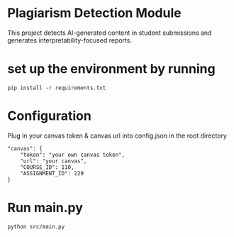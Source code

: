 # Plagiarism Detection Module

This project detects AI-generated content in student submissions and generates interpretability-focused reports.

# set up the environment by running

`pip install -r requirements.txt`

# Configuration

Plug in your canvas token & canvas url into config.json in the root directory
```  
"canvas": {  
    "token": "your own canvas token",  
    "url": "your canvas",  
    "COURSE_ID": 110,  
    "ASSIGNMENT_ID": 229   
}  
```

# Run main.py

`python src/main.py`
